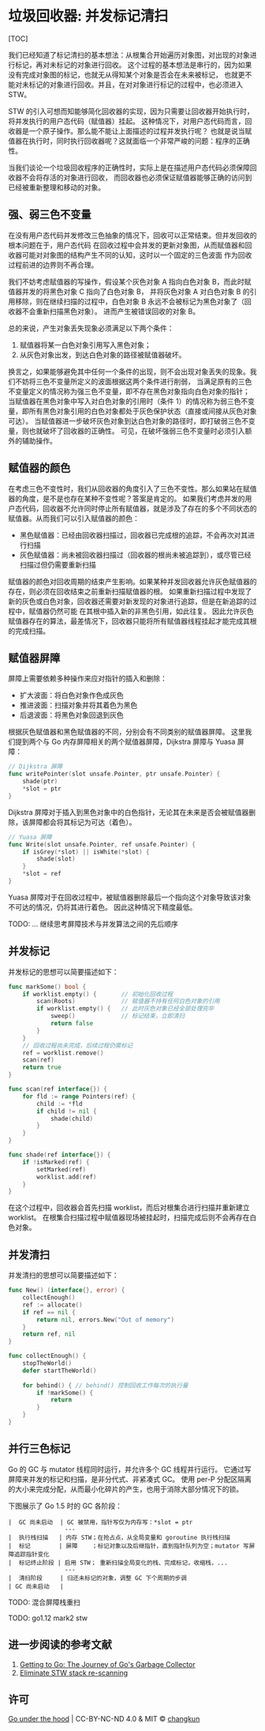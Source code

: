 # 垃圾回收器: 并发标记清扫

[TOC]

我们已经知道了标记清扫的基本想法：从根集合开始遍历对象图，对出现的对象进行标记，再对未标记的对象进行回收。
这个过程的基本想法是串行的，因为如果没有完成对象图的标记，也就无从得知某个对象是否会在未来被标记，
也就更不能对未标记的对象进行回收。并且，在对对象进行标记的过程中，也必须进入 STW。

STW 的引入可想而知能够简化回收器的实现，因为只需要让回收器开始执行时，将并发执行的用户态代码（赋值器）挂起。
这种情况下，对用户态代码而言，回收器是一个原子操作。那么能不能让上面描述的过程并发执行呢？
也就是说当赋值器在执行时，同时执行回收器呢？这就面临一个非常严峻的问题：程序的正确性。

当我们谈论一个垃圾回收程序的正确性时，实际上是在描述用户态代码必须保障回收器不会将存活的对象进行回收，
而回收器也必须保证赋值器能够正确的访问到已经被重新整理和移动的对象。

## 强、弱三色不变量

在没有用户态代码并发修改三色抽象的情况下，回收可以正常结束。但并发回收的根本问题在于，用户态代码
在回收过程中会并发的更新对象图，从而赋值器和回收器可能对对象图的结构产生不同的认知，这时以一个固定的三色波面
作为回收过程前进的边界则不再合理。

我们不妨考虑赋值器的写操作，假设某个灰色对象 A 指向白色对象 B，而此时赋值器并发的将黑色对象 C 指向了白色对象 B，
并将灰色对象 A 对白色对象 B 的引用移除，则在继续扫描的过程中，白色对象 B 永远不会被标记为黑色对象了（回收器不会重新扫描黑色对象）。
进而产生被错误回收的对象 B。

总的来说，产生对象丢失现象必须满足以下两个条件：

1. 赋值器将某一白色对象引用写入黑色对象；
2. 从灰色对象出发，到达白色对象的路径被赋值器破坏。

换言之，如果能够避免其中任何一个条件的出现，则不会出现对象丢失的现象。我们不妨将三色不变量所定义的波面根据这两个条件进行削弱，
当满足原有的三色不变量定义的情况称为强三色不变量，即不存在黑色对象指向白色对象的指针；
当赋值器在黑色对象中写入对白色对象的引用时（条件 1）的情况称为弱三色不变量，即所有黑色对象引用的白色对象都处于灰色保护状态（直接或间接从灰色对象可达）。
当赋值器进一步破坏灰色对象到达白色对象的路径时，即打破弱三色不变量，则也就破坏了回收器的正确性。
可见，在破坏强弱三色不变量时必须引入额外的辅助操作。

## 赋值器的颜色

在考虑三色不变性时，我们从回收器的角度引入了三色不变性。那么如果站在赋值器的角度，是不是也存在某种不变性呢？答案是肯定的。
如果我们考虑并发的用户态代码，回收器不允许同时停止所有赋值器，就是涉及了存在的多个不同状态的赋值器。从而我们可以引入赋值器的颜色：

- 黑色赋值器：已经由回收器扫描过，回收器已完成根的追踪，不会再次对其进行扫描
- 灰色赋值器：尚未被回收器扫描过（回收器的根尚未被追踪到），或尽管已经扫描过但仍需要重新扫描

赋值器的颜色对回收周期的结束产生影响。如果某种并发回收器允许灰色赋值器的存在，则必须在回收结束之前重新扫描赋值器的根。
如果重新扫描过程中发现了新的灰色或白色对象，回收器还需要对新发现的对象进行追踪，但是在新追踪的过程中，赋值器仍然可能
在其根中插入新的非黑色引用，如此往复。
因此允许灰色赋值器存在的算法，最差情况下，回收器只能将所有赋值器线程挂起才能完成其根的完成扫描。

<!-- 新分配对象的颜色会产生不同的影响：

1. 如果新分配的对象为黑色或者灰色，则赋值器直接将其视为无需回收的对象，写入堆中；
2.  -->

## 赋值器屏障

屏障上需要依赖多种操作来应对指针的插入和删除：

- 扩大波面：将白色对象作色成灰色
- 推进波面：扫描对象并将其着色为黑色
- 后退波面：将黑色对象回退到灰色

根据灰色赋值器和黑色赋值器的不同，分别会有不同类别的赋值器屏障。
这里我们提到两个与 Go 内存屏障相关的两个赋值器屏障，Dijkstra 屏障与 Yuasa 屏障：

```go
// Dijkstra 屏障
func writePointer(slot unsafe.Pointer, ptr unsafe.Pointer) {
    shade(ptr)
    *slot = ptr
}
```

Dijkstra 屏障对于插入到黑色对象中的白色指针，无论其在未来是否会被赋值器删除，该屏障都会将其标记为可达（着色）。

```go
// Yuasa 屏障
func Write(slot unsafe.Pointer, ref unsafe.Pointer) {
    if isGrey(*slot) || isWhite(*slot) {
        shade(slot)
    }
    *slot = ref
}
```

Yuasa 屏障对于在回收过程中，被赋值器删除最后一个指向这个对象导致该对象不可达的情况，仍将其进行着色。
因此这种情况下精度最低。

TODO: ... 继续思考屏障技术与并发算法之间的先后顺序

## 并发标记

并发标记的思想可以简要描述如下：

```go
func markSome() bool {
    if worklist.empty() {       // 初始化回收过程
        scan(Roots)             // 赋值器不持有任何白色对象的引用
        if worklist.empty() {   // 此时灰色对象已经全部处理完毕
            sweep()             // 标记结束，立即清扫
            return false
        }
    }
    // 回收过程尚未完成，后续过程仍需标记
    ref = worklist.remove()
    scan(ref)
    return true
}

func scan(ref interface{}) {
    for fld := range Pointers(ref) {
        child := *fld
        if child != nil {
            shade(child)
        }
    }
}

func shade(ref interface{}) {
    if !isMarked(ref) {
        setMarked(ref)
        worklist.add(ref)
    }
}
```

在这个过程中，回收器会首先扫描 worklist，而后对根集合进行扫描并重新建立 worklist。
在根集合扫描过程中赋值器现场被挂起时，扫描完成后则不会再存在白色对象。

## 并发清扫

并发清扫的思想可以简要描述如下：

```go
func New() (interface{}, error) {
    collectEnough()
    ref := allocate()
    if ref == nil {
        return nil, errors.New("Out of memory")
    }
    return ref, nil
}

func collectEnough() {
    stopTheWorld()
    defer startTheWorld()
    
    for behind() { // behind() 控制回收工作每次的执行量
        if !markSome() {
            return
        }
    }
}
```


## 并行三色标记

Go 的 GC 与 mutator 线程同时运行，并允许多个 GC 线程并行运行。
它通过写屏障来并发的标记和扫描，是非分代式、非紧凑式 GC。
使用 per-P 分配区隔离的大小来完成分配，从而最小化碎片的产生，也用于消除大部分情况下的锁。

下图展示了 Go 1.5 时的 GC 各阶段：

```
|  GC 尚未启动  | GC 被禁用，指针写仅为内存写：*slot = ptr
                ---
|  执行栈扫描   | 内存 STW；在抢占点，从全局变量和 goroutine 执行栈扫描 
|  标记        | 屏障    ；标记对象以及后继指针，直到指针队列为空；mutator 写屏障追踪指针变化
|  标记终止阶段 | 启用 STW； 重新扫描全局变化的栈、完成标记，收缩栈，...
                ---
|  清扫阶段     | 归还未标记的对象，调整 GC 下个周期的步调
| GC 尚未启动   | 
```

TODO: 混合屏障栈重扫

TODO: go1.12 mark2 stw

## 进一步阅读的参考文献

1. [Getting to Go: The Journey of Go's Garbage Collector](https://blog.golang.org/ismmkeynote)
2. [Eliminate STW stack re-scanning](https://github.com/golang/proposal/blob/master/design/17503-eliminate-rescan.md)

## 许可

[Go under the hood](https://github.com/changkun/go-under-the-hood) | CC-BY-NC-ND 4.0 & MIT &copy; [changkun](https://changkun.de)
